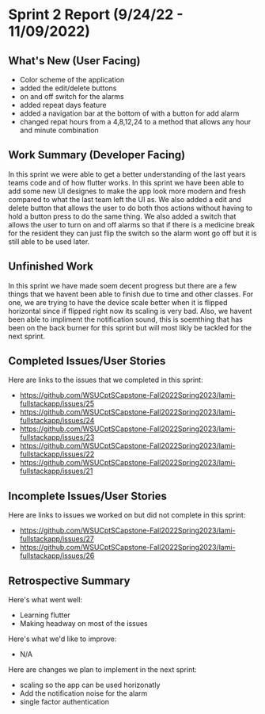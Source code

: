 # Sprint 2 Report (9/24/22 - 11/09/2022)

## What's New (User Facing)
 * Color scheme of the application
 * added the edit/delete buttons
 * on and off switch for the alarms
 * added repeat days feature
 * added a navigation bar at the bottom of with a button for add alarm
 * changed repat hours from a 4,8,12,24 to a method that allows any hour and minute combination

## Work Summary (Developer Facing)

In this sprint we were able to get a better understanding of the last years teams code and of how flutter works. In this sprint we have been able to add some new UI designes to make the app look more modern and fresh compared to what the last team left the UI as. We also added a edit and delete button that allows the user to do both thos actions without having to hold a button press to do the same thing. We also added a switch that allows the user to turn on and off alarms so that if there is a medicine break for the resident they can just flip the switch so the alarm wont go off but it is still able to be used later.

## Unfinished Work

In this sprint we have made soem decent progress but there are a few things that we havent been able to finish due to time and other classes. For one, we are trying to have the device scale better when it is flipped horizontal since if flipped right now its scaling is very bad. Also, we havent been able to impliment the notification sound, this is soemthing that has been on the back burner for this sprint but will most likly be tackled for the next sprint. 

## Completed Issues/User Stories
Here are links to the issues that we completed in this sprint:

 * https://github.com/WSUCptSCapstone-Fall2022Spring2023/lami-fullstackapp/issues/25
 * https://github.com/WSUCptSCapstone-Fall2022Spring2023/lami-fullstackapp/issues/24
 * https://github.com/WSUCptSCapstone-Fall2022Spring2023/lami-fullstackapp/issues/23
 * https://github.com/WSUCptSCapstone-Fall2022Spring2023/lami-fullstackapp/issues/22
 * https://github.com/WSUCptSCapstone-Fall2022Spring2023/lami-fullstackapp/issues/21
 
 ## Incomplete Issues/User Stories
 Here are links to issues we worked on but did not complete in this sprint:
 
 * https://github.com/WSUCptSCapstone-Fall2022Spring2023/lami-fullstackapp/issues/27
 * https://github.com/WSUCptSCapstone-Fall2022Spring2023/lami-fullstackapp/issues/26
 
 
## Retrospective Summary
Here's what went well:
  * Learning flutter
  * Making headway on most of the issues
 
Here's what we'd like to improve:
   * N/A
  
Here are changes we plan to implement in the next sprint:
   * scaling so the app can be used horizonatly
   * Add the notification noise for the alarm
   * single factor authentication

